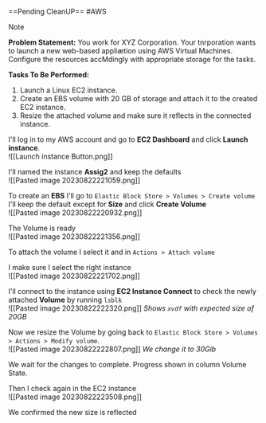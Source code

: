 ==Pending CleanUP==
#AWS
> [!NOTE]
> **Problem Statement:** 
> You work for XYZ Corporation. Your tnrporation wants to launch a new web-based appliætion using AWS Virtual Machines. Configure the resources accMdingly with appropriate storage for the tasks. 
> 
> **Tasks To Be Performed:** 
> 1. Launch a Linux EC2 instance. 
> 2. Create an EBS volume with 20 GB of storage and attach it to the created EC2 instance. 
> 3. Resize the attached volume and make sure it reflects in the connected instance.


I'll log in to my AWS account and go to **EC2 Dashboard** and click **Launch instance**. 
<br>![[Launch instance Button.png]]

I'll named the instance **Assig2** and keep the defaults
<br>![[Pasted image 20230822221059.png]]

To create an **EBS** I'll go to `Elastic Block Store > Volumes > Create volume`
I'll keep the default except for **Size** and click **Create Volume**
<br>![[Pasted image 20230822220932.png]]

The Volume is ready
<br>![[Pasted image 20230822221356.png]]

To attach the volume I select it and in `Actions > Attach volume`

I make sure I select the right instance
<br>![[Pasted image 20230822221702.png]]

I'll connect to the instance using **EC2 Instance Connect** to check the newly attached **Volume** by running `lsblk`
<br>![[Pasted image 20230822222320.png]]
*Shows `xvdf` with expected size of 20GB*

Now we resize the Volume by going back to `Elastic Block Store > Volumes > Actions > Modify volume`.
<br>![[Pasted image 20230822222807.png]]
*We change it to 30Gib*

We wait for the changes to complete. Progress shown in column Volume State.

Then I check again in the EC2 instance
<br>![[Pasted image 20230822223508.png]]

We confirmed the new size is reflected

<!-- This is a comment and won't appear in the reading view 
To reflect the new size in the instance, you may need to resize the filesystem. For an ext4 filesystem, you can use:
sudo resize2fs /dev/xvdf
-->







